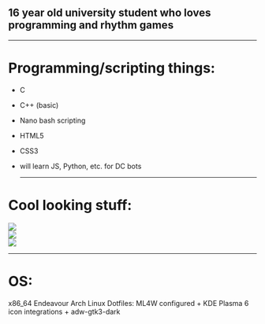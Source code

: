 <h2>16 year old university student who loves programming and rhythm games</h2>

<hr>

# Programming/scripting things:
- C
- C++ (basic)
- Nano bash scripting
- HTML5
- CSS3
- will learn JS, Python, etc. for DC bots

  <hr>

# Cool looking stuff:
![](https://github-readme-stats.vercel.app/api?username=Synthxyl704&theme=shadow_blue&hide_border=false&include_all_commits=false&count_private=false)<br/>
![](https://github-readme-streak-stats.herokuapp.com/?user=Synthxyl704&theme=shadow_blue&hide_border=false)<br/>
![](https://github-readme-stats.vercel.app/api/top-langs/?username=Synthxyl704&theme=shadow_blue&hide_border=false&include_all_commits=false&count_private=false&layout=compact)

<hr>

# OS:
x86_64 Endeavour Arch Linux
Dotfiles: ML4W configured + KDE Plasma 6 icon integrations + adw-gtk3-dark
